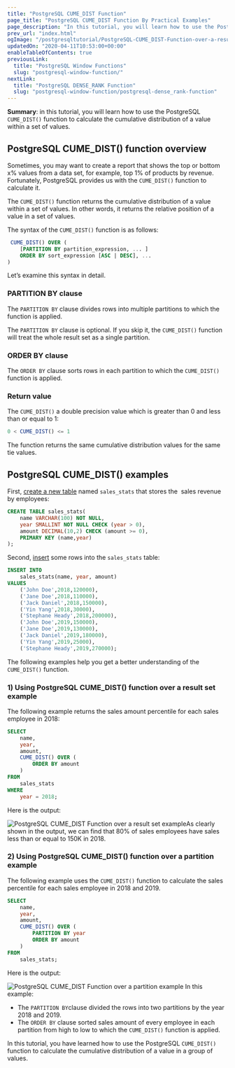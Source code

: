 ```yaml
---
title: "PostgreSQL CUME_DIST Function"
page_title: "PostgreSQL CUME_DIST Function By Practical Examples"
page_description: "In this tutorial, you will learn how to use the PostgreSQL CUME_DIST() function to calculate the cumulative distribution of a value within a set of values."
prev_url: "index.html"
ogImage: "/postgresqltutorial/PostgreSQL-CUME_DIST-Function-over-a-result-set-example.png"
updatedOn: "2020-04-11T10:53:00+00:00"
enableTableOfContents: true
previousLink: 
  title: "PostgreSQL Window Functions"
  slug: "postgresql-window-function/"
nextLink: 
  title: "PostgreSQL DENSE_RANK Function"
  slug: "postgresql-window-function/postgresql-dense_rank-function"
---
```





**Summary**: in this tutorial, you will learn how to use the PostgreSQL `CUME_DIST()` function to calculate the cumulative distribution of a value within a set of values.


## PostgreSQL CUME\_DIST() function overview

Sometimes, you may want to create a report that shows the top or bottom x% values from a data set, for example, top 1% of products by revenue. Fortunately, PostgreSQL provides us with the `CUME_DIST()` function to calculate it.

The `CUME_DIST()` function returns the cumulative distribution of a value within a set of values. In other words, it returns the relative position of a value in a set of values.

The syntax of the `CUME_DIST()` function is as follows:


```sql
 CUME_DIST() OVER (
    [PARTITION BY partition_expression, ... ]
    ORDER BY sort_expression [ASC | DESC], ...
)

```
Let’s examine this syntax in detail.


### PARTITION BY clause

The `PARTITION BY` clause divides rows into multiple partitions to which the function is applied.

The `PARTITION BY` clause is optional. If you skip it, the `CUME_DIST()` function will treat the whole result set as a single partition.


### ORDER BY clause

The `ORDER BY` clause sorts rows in each partition to which the `CUME_DIST()` function is applied.


### Return value

The `CUME_DIST()` a double precision value which is greater than 0 and less than or equal to 1:


```sql
0 < CUME_DIST() <= 1

```
The function returns the same cumulative distribution values for the same tie values.


## PostgreSQL CUME\_DIST() examples

First, [create a new table](../postgresql-tutorial/postgresql-create-table) named `sales_stats` that stores the  sales revenue by employees:


```sql
CREATE TABLE sales_stats(
    name VARCHAR(100) NOT NULL,
    year SMALLINT NOT NULL CHECK (year > 0),
    amount DECIMAL(10,2) CHECK (amount >= 0),
    PRIMARY KEY (name,year)
);

```
Second, [insert](../postgresql-tutorial/postgresql-insert) some rows into the `sales_stats` table:


```sql
INSERT INTO 
    sales_stats(name, year, amount)
VALUES
    ('John Doe',2018,120000),
    ('Jane Doe',2018,110000),
    ('Jack Daniel',2018,150000),
    ('Yin Yang',2018,30000),
    ('Stephane Heady',2018,200000),
    ('John Doe',2019,150000),
    ('Jane Doe',2019,130000),
    ('Jack Daniel',2019,180000),
    ('Yin Yang',2019,25000),
    ('Stephane Heady',2019,270000);

```
The following examples help you get a better understanding of the `CUME_DIST()` function.


### 1\) Using PostgreSQL CUME\_DIST() function over a result set example

The following example returns the sales amount percentile for each sales employee in 2018:


```sql
SELECT 
    name,
    year, 
    amount,
    CUME_DIST() OVER (
        ORDER BY amount
    ) 
FROM 
    sales_stats
WHERE 
    year = 2018;

```
Here is the output:

![PostgreSQL CUME_DIST Function over a result set example](/postgresqltutorial/PostgreSQL-CUME_DIST-Function-over-a-result-set-example.png)As clearly shown in the output, we can find that 80% of sales employees have sales less than or equal to 150K in 2018\.


### 2\) Using PostgreSQL CUME\_DIST() function over a partition example

The following example uses the `CUME_DIST()` function to calculate the sales percentile for each sales employee in 2018 and 2019\.


```sql
SELECT 
    name,
	year,
	amount,
    CUME_DIST() OVER (
		PARTITION BY year
        ORDER BY amount
    )
FROM 
    sales_stats;

```
Here is the output:


![PostgreSQL CUME_DIST Function over a partition example](/postgresqltutorial/PostgreSQL-CUME_DIST-Function-over-a-partition-example.png)
In this example:

* The `PARTITION BY`clause divided the rows into two partitions by the year 2018 and 2019\.
* The `ORDER BY` clause sorted sales amount of every employee in each partition from high to low to which the `CUME_DIST()` function is applied.

In this tutorial, you have learned how to use the PostgreSQL `CUME_DIST()` function to calculate the cumulative distribution of a value in a group of values.

